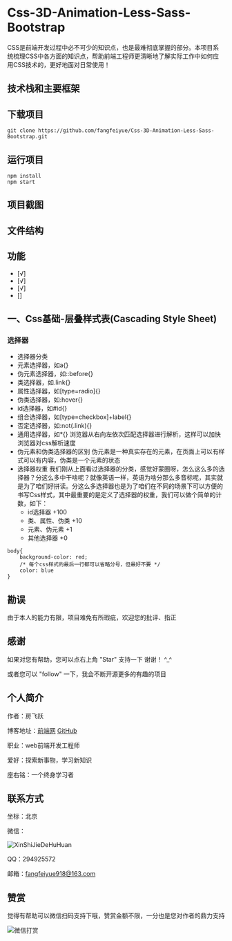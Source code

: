 # Css-3D-Animation-Less-Sass-Bootstrap
CSS是前端开发过程中必不可少的知识点，也是最难彻底掌握的部分。本项目系统梳理CSS中各方面的知识点，帮助前端工程师更清晰地了解实际工作中如何应用CSS技术的，更好地面对日常使用！

## 技术栈和主要框架

## 下载项目
```
git clone https://github.com/fangfeiyue/Css-3D-Animation-Less-Sass-Bootstrap.git
```
## 运行项目
```
npm install
npm start
```
## 项目截图
## 文件结构
## 功能
- [√]
- [√]
- [√]
- [] 
## 一、Css基础-层叠样式表(Cascading Style Sheet)
### 选择器
- 选择器分类
 - 元素选择器，如a{}
 - 伪元素选择器，如::before{}
 - 类选择器，如.link{}
 - 属性选择器，如[type=radio]{}
 - 伪类选择器，如:hover{}
 - id选择器，如#id{}
 - 组合选择器，如[type=checkbox]+label{}
 - 否定选择器，如:not(.link){}
 - 通用选择器，如*{}
浏览器从右向左依次匹配选择器进行解析，这样可以加快浏览器对css解析速度
- 伪元素和伪类选择器的区别
伪元素是一种真实存在的元素，在页面上可以有样式可以有内容，伪类是一个元素的状态
- 选择器权重
我们刚从上面看过选择器的分类，感觉好蒙圈呀，怎么这么多的选择器？分这么多中干啥呢？就像英语一样，英语为啥分那么多音标呢，其实就是为了咱们好拼读。分这么多选择器也是为了咱们在不同的场景下可以方便的书写Css样式，其中最重要的是定义了选择器的权重，我们可以做个简单的计数，如下：
    - id选择器 +100
    - 类、属性、伪类 +10
    - 元素、伪元素 +1
    - 其他选择器 +0
```
body{
    background-color: red;
    /* 每个css样式的最后一行都可以省略分号，但最好不要 */
    color: blue
}
```

## 勘误
由于本人的能力有限，项目难免有所瑕疵，欢迎您的批评、指正
## 感谢
如果对您有帮助，您可以点右上角 "Star" 支持一下 谢谢！ ^_^

或者您可以 "follow" 一下，我会不断开源更多的有趣的项目
## 个人简介
作者：房飞跃

博客地址：[前端网](http://www.qdfuns.com/house/31986/note) [GitHub](https://github.com/fangfeiyue)

职业：web前端开发工程师

爱好：探索新事物，学习新知识

座右铭：一个终身学习者

## 联系方式
坐标：北京

微信：

![XinShiJieDeHuHuan](http://note.youdao.com/yws/public/resource/c2361265179a03449f6d52397fd50033/xmlnote/100D55934BB446839482D3EA0CDC3E8D/17820)

QQ：294925572

邮箱：fangfeiyue918@163.com
## 赞赏
觉得有帮助可以微信扫码支持下哦，赞赏金额不限，一分也是您对作者的鼎力支持

![微信打赏](http://note.youdao.com/yws/public/resource/c2361265179a03449f6d52397fd50033/xmlnote/D77744C8EC944CF6AA232272CBC5CF6D/17828)
